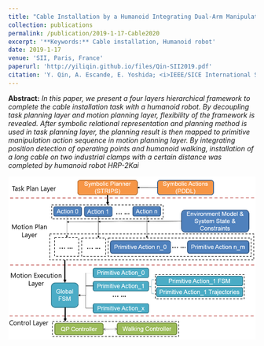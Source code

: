 ```yaml
---
title: "Cable Installation by a Humanoid Integrating Dual-Arm Manipulation and Walking"
collection: publications
permalink: /publication/2019-1-17-Cable2020
excerpt: '**Keywords:** Cable installation, Humanoid robot'
date: 2019-1-17
venue: 'SII, Paris, France'
paperurl: 'http://yiliqin.github.io/files/Qin-SII2019.pdf'
citation: 'Y. Qin, A. Escande, E. Yoshida; <i>IEEE/SICE International Symposium on System Integration</i> (2019).'
---
```

**Abstract:** <i>In this paper, we present a four layers hierarchical framework to complete the cable installation task with a humanoid robot. By decoupling task planning layer and motion planning layer, flexibility of the framework is revealed. After symbolic relational representation and planning method is used in task planning layer, the planning result is then mapped to primitive manipulation action sequence in motion planning layer. By integrating position detection of operating points and humanoid walking, installation of a long cable on two industrial clamps with a certain distance was completed by humanoid robot HRP-2Kai</i>

![image_sii](/images/img_sii2019.png)
